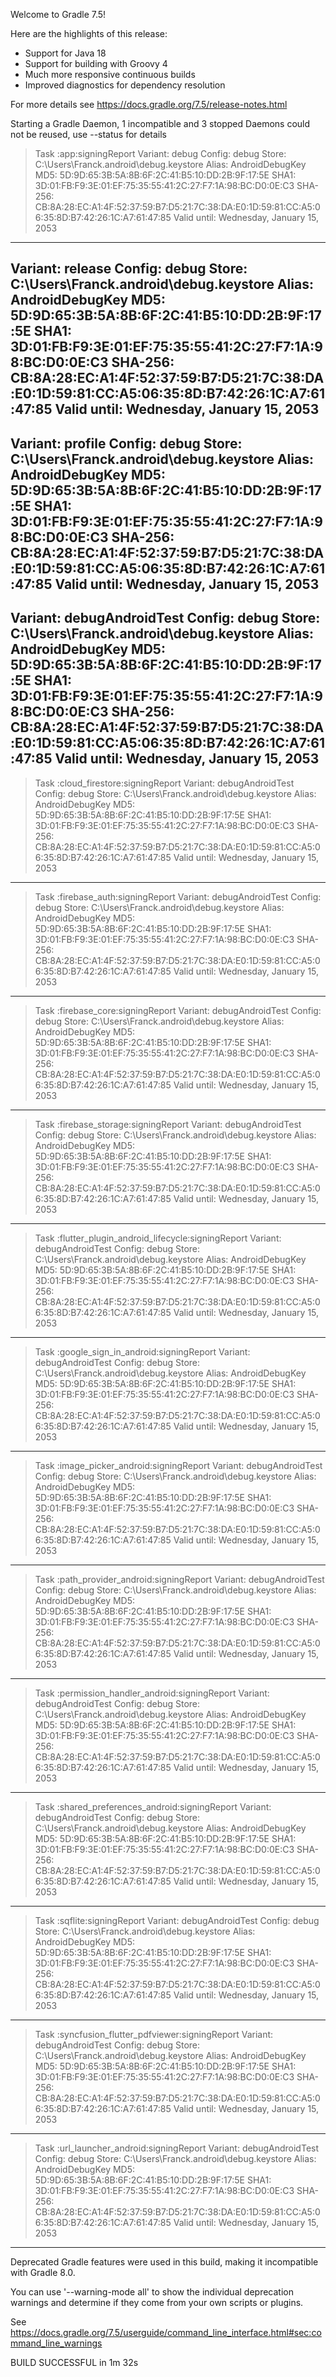 Welcome to Gradle 7.5!

Here are the highlights of this release:
 - Support for Java 18
 - Support for building with Groovy 4
 - Much more responsive continuous builds
 - Improved diagnostics for dependency resolution

For more details see https://docs.gradle.org/7.5/release-notes.html

Starting a Gradle Daemon, 1 incompatible and 3 stopped Daemons could not be reused, use --status for details

> Task :app:signingReport
Variant: debug
Config: debug
Store: C:\Users\Franck\.android\debug.keystore
Alias: AndroidDebugKey
MD5: 5D:9D:65:3B:5A:8B:6F:2C:41:B5:10:DD:2B:9F:17:5E
SHA1: 3D:01:FB:F9:3E:01:EF:75:35:55:41:2C:27:F7:1A:98:BC:D0:0E:C3
SHA-256: CB:8A:28:EC:A1:4F:52:37:59:B7:D5:21:7C:38:DA:E0:1D:59:81:CC:A5:06:35:8D:B7:42:26:1C:A7:61:47:85
Valid until: Wednesday, January 15, 2053
----------
Variant: release
Config: debug
Store: C:\Users\Franck\.android\debug.keystore
Alias: AndroidDebugKey
MD5: 5D:9D:65:3B:5A:8B:6F:2C:41:B5:10:DD:2B:9F:17:5E
SHA1: 3D:01:FB:F9:3E:01:EF:75:35:55:41:2C:27:F7:1A:98:BC:D0:0E:C3
SHA-256: CB:8A:28:EC:A1:4F:52:37:59:B7:D5:21:7C:38:DA:E0:1D:59:81:CC:A5:06:35:8D:B7:42:26:1C:A7:61:47:85
Valid until: Wednesday, January 15, 2053
----------
Variant: profile
Config: debug
Store: C:\Users\Franck\.android\debug.keystore
Alias: AndroidDebugKey
MD5: 5D:9D:65:3B:5A:8B:6F:2C:41:B5:10:DD:2B:9F:17:5E
SHA1: 3D:01:FB:F9:3E:01:EF:75:35:55:41:2C:27:F7:1A:98:BC:D0:0E:C3
SHA-256: CB:8A:28:EC:A1:4F:52:37:59:B7:D5:21:7C:38:DA:E0:1D:59:81:CC:A5:06:35:8D:B7:42:26:1C:A7:61:47:85
Valid until: Wednesday, January 15, 2053
----------
Variant: debugAndroidTest
Config: debug
Store: C:\Users\Franck\.android\debug.keystore
Alias: AndroidDebugKey
MD5: 5D:9D:65:3B:5A:8B:6F:2C:41:B5:10:DD:2B:9F:17:5E
SHA1: 3D:01:FB:F9:3E:01:EF:75:35:55:41:2C:27:F7:1A:98:BC:D0:0E:C3
SHA-256: CB:8A:28:EC:A1:4F:52:37:59:B7:D5:21:7C:38:DA:E0:1D:59:81:CC:A5:06:35:8D:B7:42:26:1C:A7:61:47:85
Valid until: Wednesday, January 15, 2053
----------

> Task :cloud_firestore:signingReport
Variant: debugAndroidTest
Config: debug
Store: C:\Users\Franck\.android\debug.keystore
Alias: AndroidDebugKey
MD5: 5D:9D:65:3B:5A:8B:6F:2C:41:B5:10:DD:2B:9F:17:5E
SHA1: 3D:01:FB:F9:3E:01:EF:75:35:55:41:2C:27:F7:1A:98:BC:D0:0E:C3
SHA-256: CB:8A:28:EC:A1:4F:52:37:59:B7:D5:21:7C:38:DA:E0:1D:59:81:CC:A5:06:35:8D:B7:42:26:1C:A7:61:47:85
Valid until: Wednesday, January 15, 2053
----------

> Task :firebase_auth:signingReport
Variant: debugAndroidTest
Config: debug
Store: C:\Users\Franck\.android\debug.keystore
Alias: AndroidDebugKey
MD5: 5D:9D:65:3B:5A:8B:6F:2C:41:B5:10:DD:2B:9F:17:5E
SHA1: 3D:01:FB:F9:3E:01:EF:75:35:55:41:2C:27:F7:1A:98:BC:D0:0E:C3
SHA-256: CB:8A:28:EC:A1:4F:52:37:59:B7:D5:21:7C:38:DA:E0:1D:59:81:CC:A5:06:35:8D:B7:42:26:1C:A7:61:47:85
Valid until: Wednesday, January 15, 2053
----------

> Task :firebase_core:signingReport
Variant: debugAndroidTest
Config: debug
Store: C:\Users\Franck\.android\debug.keystore
Alias: AndroidDebugKey
MD5: 5D:9D:65:3B:5A:8B:6F:2C:41:B5:10:DD:2B:9F:17:5E
SHA1: 3D:01:FB:F9:3E:01:EF:75:35:55:41:2C:27:F7:1A:98:BC:D0:0E:C3
SHA-256: CB:8A:28:EC:A1:4F:52:37:59:B7:D5:21:7C:38:DA:E0:1D:59:81:CC:A5:06:35:8D:B7:42:26:1C:A7:61:47:85
Valid until: Wednesday, January 15, 2053
----------

> Task :firebase_storage:signingReport
Variant: debugAndroidTest
Config: debug
Store: C:\Users\Franck\.android\debug.keystore
Alias: AndroidDebugKey
MD5: 5D:9D:65:3B:5A:8B:6F:2C:41:B5:10:DD:2B:9F:17:5E
SHA1: 3D:01:FB:F9:3E:01:EF:75:35:55:41:2C:27:F7:1A:98:BC:D0:0E:C3
SHA-256: CB:8A:28:EC:A1:4F:52:37:59:B7:D5:21:7C:38:DA:E0:1D:59:81:CC:A5:06:35:8D:B7:42:26:1C:A7:61:47:85
Valid until: Wednesday, January 15, 2053
----------

> Task :flutter_plugin_android_lifecycle:signingReport
Variant: debugAndroidTest
Config: debug
Store: C:\Users\Franck\.android\debug.keystore
Alias: AndroidDebugKey
MD5: 5D:9D:65:3B:5A:8B:6F:2C:41:B5:10:DD:2B:9F:17:5E
SHA1: 3D:01:FB:F9:3E:01:EF:75:35:55:41:2C:27:F7:1A:98:BC:D0:0E:C3
SHA-256: CB:8A:28:EC:A1:4F:52:37:59:B7:D5:21:7C:38:DA:E0:1D:59:81:CC:A5:06:35:8D:B7:42:26:1C:A7:61:47:85
Valid until: Wednesday, January 15, 2053
----------

> Task :google_sign_in_android:signingReport
Variant: debugAndroidTest
Config: debug
Store: C:\Users\Franck\.android\debug.keystore
Alias: AndroidDebugKey
MD5: 5D:9D:65:3B:5A:8B:6F:2C:41:B5:10:DD:2B:9F:17:5E
SHA1: 3D:01:FB:F9:3E:01:EF:75:35:55:41:2C:27:F7:1A:98:BC:D0:0E:C3
SHA-256: CB:8A:28:EC:A1:4F:52:37:59:B7:D5:21:7C:38:DA:E0:1D:59:81:CC:A5:06:35:8D:B7:42:26:1C:A7:61:47:85
Valid until: Wednesday, January 15, 2053
----------

> Task :image_picker_android:signingReport
Variant: debugAndroidTest
Config: debug
Store: C:\Users\Franck\.android\debug.keystore
Alias: AndroidDebugKey
MD5: 5D:9D:65:3B:5A:8B:6F:2C:41:B5:10:DD:2B:9F:17:5E
SHA1: 3D:01:FB:F9:3E:01:EF:75:35:55:41:2C:27:F7:1A:98:BC:D0:0E:C3
SHA-256: CB:8A:28:EC:A1:4F:52:37:59:B7:D5:21:7C:38:DA:E0:1D:59:81:CC:A5:06:35:8D:B7:42:26:1C:A7:61:47:85
Valid until: Wednesday, January 15, 2053
----------

> Task :path_provider_android:signingReport
Variant: debugAndroidTest
Config: debug
Store: C:\Users\Franck\.android\debug.keystore
Alias: AndroidDebugKey
MD5: 5D:9D:65:3B:5A:8B:6F:2C:41:B5:10:DD:2B:9F:17:5E
SHA1: 3D:01:FB:F9:3E:01:EF:75:35:55:41:2C:27:F7:1A:98:BC:D0:0E:C3
SHA-256: CB:8A:28:EC:A1:4F:52:37:59:B7:D5:21:7C:38:DA:E0:1D:59:81:CC:A5:06:35:8D:B7:42:26:1C:A7:61:47:85
Valid until: Wednesday, January 15, 2053
----------

> Task :permission_handler_android:signingReport
Variant: debugAndroidTest
Config: debug
Store: C:\Users\Franck\.android\debug.keystore
Alias: AndroidDebugKey
MD5: 5D:9D:65:3B:5A:8B:6F:2C:41:B5:10:DD:2B:9F:17:5E
SHA1: 3D:01:FB:F9:3E:01:EF:75:35:55:41:2C:27:F7:1A:98:BC:D0:0E:C3
SHA-256: CB:8A:28:EC:A1:4F:52:37:59:B7:D5:21:7C:38:DA:E0:1D:59:81:CC:A5:06:35:8D:B7:42:26:1C:A7:61:47:85
Valid until: Wednesday, January 15, 2053
----------

> Task :shared_preferences_android:signingReport
Variant: debugAndroidTest
Config: debug
Store: C:\Users\Franck\.android\debug.keystore
Alias: AndroidDebugKey
MD5: 5D:9D:65:3B:5A:8B:6F:2C:41:B5:10:DD:2B:9F:17:5E
SHA1: 3D:01:FB:F9:3E:01:EF:75:35:55:41:2C:27:F7:1A:98:BC:D0:0E:C3
SHA-256: CB:8A:28:EC:A1:4F:52:37:59:B7:D5:21:7C:38:DA:E0:1D:59:81:CC:A5:06:35:8D:B7:42:26:1C:A7:61:47:85
Valid until: Wednesday, January 15, 2053
----------

> Task :sqflite:signingReport
Variant: debugAndroidTest
Config: debug
Store: C:\Users\Franck\.android\debug.keystore
Alias: AndroidDebugKey
MD5: 5D:9D:65:3B:5A:8B:6F:2C:41:B5:10:DD:2B:9F:17:5E
SHA1: 3D:01:FB:F9:3E:01:EF:75:35:55:41:2C:27:F7:1A:98:BC:D0:0E:C3
SHA-256: CB:8A:28:EC:A1:4F:52:37:59:B7:D5:21:7C:38:DA:E0:1D:59:81:CC:A5:06:35:8D:B7:42:26:1C:A7:61:47:85
Valid until: Wednesday, January 15, 2053
----------

> Task :syncfusion_flutter_pdfviewer:signingReport
Variant: debugAndroidTest
Config: debug
Store: C:\Users\Franck\.android\debug.keystore
Alias: AndroidDebugKey
MD5: 5D:9D:65:3B:5A:8B:6F:2C:41:B5:10:DD:2B:9F:17:5E
SHA1: 3D:01:FB:F9:3E:01:EF:75:35:55:41:2C:27:F7:1A:98:BC:D0:0E:C3
SHA-256: CB:8A:28:EC:A1:4F:52:37:59:B7:D5:21:7C:38:DA:E0:1D:59:81:CC:A5:06:35:8D:B7:42:26:1C:A7:61:47:85
Valid until: Wednesday, January 15, 2053
----------

> Task :url_launcher_android:signingReport
Variant: debugAndroidTest
Config: debug
Store: C:\Users\Franck\.android\debug.keystore
Alias: AndroidDebugKey
MD5: 5D:9D:65:3B:5A:8B:6F:2C:41:B5:10:DD:2B:9F:17:5E
SHA1: 3D:01:FB:F9:3E:01:EF:75:35:55:41:2C:27:F7:1A:98:BC:D0:0E:C3
SHA-256: CB:8A:28:EC:A1:4F:52:37:59:B7:D5:21:7C:38:DA:E0:1D:59:81:CC:A5:06:35:8D:B7:42:26:1C:A7:61:47:85
Valid until: Wednesday, January 15, 2053
----------

Deprecated Gradle features were used in this build, making it incompatible with Gradle 8.0.

You can use '--warning-mode all' to show the individual deprecation warnings and determine if they come from your own scripts or plugins.

See https://docs.gradle.org/7.5/userguide/command_line_interface.html#sec:command_line_warnings

BUILD SUCCESSFUL in 1m 32s